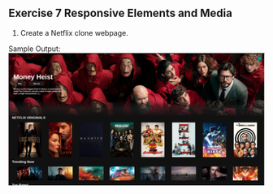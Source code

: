 ## Exercise 7 Responsive Elements and Media
1. Create a Netflix clone webpage.

Sample Output:
![Figure 7](/1stsem_23-24/activities/exercise7.png)

